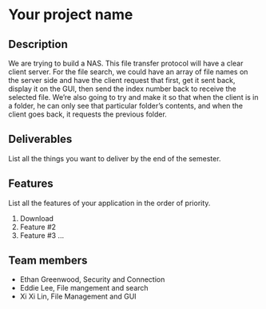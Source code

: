 # Your project name

## Description

We are trying to build a NAS. This file transfer protocol will have a clear client server. For the file search, we could have an array of file names on the server side and have the client request that first, get it sent back, display it on the GUI, then send the index number back to receive the selected file. We’re also going to try and make it so that when the client is in a folder, he can only see that particular folder’s contents, and when the client goes back, it requests the previous folder.

## Deliverables

List all the things you want to deliver by the end of the semester.

## Features 
List all the features of your application in the order of priority.
1. Download
2. Feature #2
3. Feature #3 
...

## Team members

* Ethan Greenwood, Security and Connection 
* Eddie Lee, File mangement and search
* Xi Xi Lin, File Management and GUI

